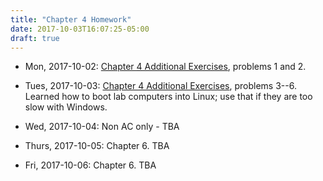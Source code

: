 ```yaml
---
title: "Chapter 4 Homework"
date: 2017-10-03T16:07:25-05:00
draft: true
---
```


* Mon, 2017-10-02: [Chapter 4 Additional Exercises](https://docs.google.com/document/d/1tH_X-kcn7aD7Qi0ykvRLOzZnohcUuhhxodSoFVW8caM/edit?usp=sharing), problems 1 and 2.

* Tues, 2017-10-03: [Chapter 4 Additional Exercises](https://docs.google.com/document/d/1tH_X-kcn7aD7Qi0ykvRLOzZnohcUuhhxodSoFVW8caM/edit?usp=sharing), problems 3--6. Learned how to boot lab computers into Linux; use that if they are too slow with Windows.

* Wed, 2017-10-04: Non AC only - TBA

* Thurs, 2017-10-05: Chapter 6. TBA

* Fri, 2017-10-06: Chapter 6. TBA


